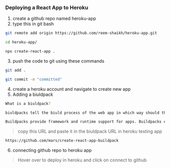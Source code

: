 ### Deploying a React App to Heroku 
1. create a github repo named heroku-app 
2. type this in git bash 
```bash 
git remote add origin https://github.com/reem-shaikh/heroku-app.git
```
```bash 
cd heroku-app/
```
```bash 
npx create-react-app . 
```
3. push the code to git using these commands 
```bash 
git add . 
```
```bash 
git commit -m "committed"
```
4. create a heroku account and navigate to create new app
5. Adding a biuldpack
```bash 
What is a biuldpack?

biuldpacks tell the biuld process of the web app in which way should the file be created such that they can be delivered to the client in the most efficient way possible. 

Buildpacks provide framework and runtime support for apps. Buildpacks examine your apps to determine what dependencies to download and how to configure the apps. When you push an app, Cloud Foundry automatically detects an appropriate buildpack for it.
```
> copy this URL and paste it in the biuldpack URL in heroku testing app 
```bash 
https://github.com/mars/create-react-app-buildpack
```
6. connecting github repo to heroku app 
> Hover over to deploy in heroku and click on connect to github 

